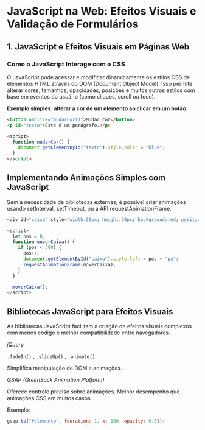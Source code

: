 # JavaScript na Web: Efeitos Visuais e Validação de Formulários

## 1. JavaScript e Efeitos Visuais em Páginas Web

### Como o JavaScript Interage com o CSS

O JavaScript pode acessar e modificar dinamicamente os estilos CSS de elementos HTML através do DOM (Document Object Model). Isso permite alterar cores, tamanhos, opacidades, posições e muitos outros estilos com base em eventos do usuário (como cliques, scroll ou foco).

**Exemplo simples: alterar a cor de um elemento ao clicar em um botão:**

```html
<button onclick="mudarCor()">Mudar cor</button>
<p id="texto">Este é um parágrafo.</p>

<script>
  function mudarCor() {
    document.getElementById("texto").style.color = "blue";
  }
</script>
```

## Implementando Animações Simples com JavaScript

Sem a necessidade de bibliotecas externas, é possível criar animações usando setInterval, setTimeout, ou a API requestAnimationFrame.

```javascript
<div id="caixa" style="width:50px; height:50px; background:red; position:absolute;"></div>

<script>
  let pos = 0;
  function moverCaixa() {
    if (pos < 300) {
      pos++;
      document.getElementById("caixa").style.left = pos + "px";
      requestAnimationFrame(moverCaixa);
    }
  }

  moverCaixa();
</script>
````

## Bibliotecas JavaScript para Efeitos Visuais
As bibliotecas JavaScript facilitam a criação de efeitos visuais complexos com menos código e melhor compatibilidade entre navegadores.

*jQuery*

`.fadeIn()` , `.slideUp()` , `.animate()`

Simplifica manipulação de DOM e animações.

*GSAP (GreenSock Animation Platform)*

Oferece controle preciso sobre animações.
Melhor desempenho que animações CSS em muitos casos.

Exemplo:

```javascript
gsap.to("#elemento", {duration: 1, x: 100, opacity: 0.5});
```
